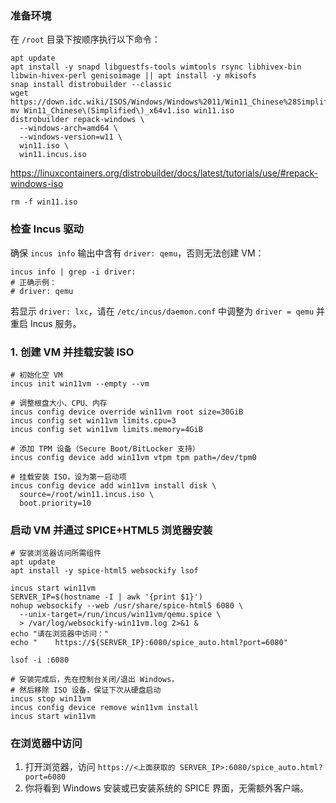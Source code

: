 ### 准备环境

在 `/root` 目录下按顺序执行以下命令：

```shell
apt update
apt install -y snapd libguestfs-tools wimtools rsync libhivex-bin libwin-hivex-perl genisoimage || apt install -y mkisofs
snap install distrobuilder --classic
wget https://down.idc.wiki/ISOS/Windows/Windows%2011/Win11_Chinese%28Simplified%29_x64v1.iso
mv Win11_Chinese\(Simplified\)_x64v1.iso win11.iso
distrobuilder repack-windows \
  --windows-arch=amd64 \
  --windows-version=w11 \
  win11.iso \
  win11.incus.iso
```

https://linuxcontainers.org/distrobuilder/docs/latest/tutorials/use/#repack-windows-iso

```shell
rm -f win11.iso
```

### 检查 Incus 驱动

确保 `incus info` 输出中含有 `driver: qemu`，否则无法创建 VM：

```shell
incus info | grep -i driver:
# 正确示例：
# driver: qemu
```

若显示 `driver: lxc`，请在 `/etc/incus/daemon.conf` 中调整为 `driver = qemu` 并重启 Incus 服务。

### 1. 创建 VM 并挂载安装 ISO

```shell
# 初始化空 VM
incus init win11vm --empty --vm

# 调整根盘大小、CPU、内存
incus config device override win11vm root size=30GiB
incus config set win11vm limits.cpu=3
incus config set win11vm limits.memory=4GiB

# 添加 TPM 设备（Secure Boot/BitLocker 支持）
incus config device add win11vm vtpm tpm path=/dev/tpm0

# 挂载安装 ISO，设为第一启动项
incus config device add win11vm install disk \
  source=/root/win11.incus.iso \
  boot.priority=10
```

### 启动 VM 并通过 SPICE+HTML5 浏览器安装

```shell
# 安装浏览器访问所需组件
apt update
apt install -y spice-html5 websockify lsof
```

```shell
incus start win11vm
SERVER_IP=$(hostname -I | awk '{print $1}')
nohup websockify --web /usr/share/spice-html5 6080 \
  --unix-target=/run/incus/win11vm/qemu.spice \
  > /var/log/websockify-win11vm.log 2>&1 &
echo "请在浏览器中访问："
echo "    https://${SERVER_IP}:6080/spice_auto.html?port=6080"
```

```shell
lsof -i :6080
```

```shell
# 安装完成后，先在控制台关闭/退出 Windows，
# 然后移除 ISO 设备，保证下次从硬盘启动
incus stop win11vm
incus config device remove win11vm install
incus start win11vm
```

### 在浏览器中访问

1. 打开浏览器，访问 `https://<上面获取的 SERVER_IP>:6080/spice_auto.html?port=6080`
2. 你将看到 Windows 安装或已安装系统的 SPICE 界面，无需额外客户端。
